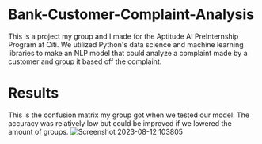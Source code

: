 # Bank-Customer-Complaint-Analysis
This is a project my group and I made for the Aptitude AI PreInternship Program at Citi. We utilized Python's data science and machine learning libraries to make an NLP model that could analyze a complaint made by a customer and group it based off the complaint.
# Results
This is the confusion matrix my group got when we tested our model. The accuracy was relatively low but could be improved if we lowered the amount of groups.
![Screenshot 2023-08-12 103805](https://github.com/BlasianPreston/Bank-Customer-Complaint-Analysis/assets/84547105/ff42da26-8e02-4c77-806d-ca6dc72ddb5e)
